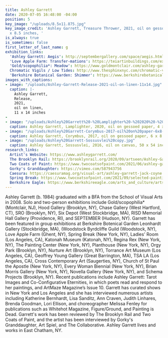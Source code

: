 ```yaml
---
title: Ashley Garrett
date: 2020-07-05 16:48:00 -04:00
position: 5
key_image: "/uploads/8.5x11.875.jpg"
key_image_credit: 'Ashley Garrett, Treasure Thrower, 2021, oil on gessoed paper, 11.875
  x 8.5 inches, '
is_always: true
is_sometimes: false
first_letter_of_last_name: g
exhibition_links:
  'Ashley Garrett: Aegis': http://septembergallery.com/space/aegis.html
  'Love Apple Farm: Transfer-mations': https://teiartinbuildings.com/exhibitions/group/144
  'Gold/scopophilia*: Meadow': https://www.goldmontclair.com/ashley-garrett-meadow
  Chromatic Vigils / Low Tides: http://www.thesphinxnyc.com/chromatic-vigils/
  'Berkshire Botanical Garden: Shimmer': https://www.berkshirebotanical.org/events/shimmer
images_with_captions:
- image: "/uploads/Ashley-Garrett-Release-2021-oil-on-linen-11x14.jpg"
  caption: |-
    Ashley Garrett,
    Release,
    2021,
    oil on linen,
    11 x 14 inches
- 
- image: "/uploads/Ashley%20Garrett%20-%20Lamplighter%20-%202020%20-%20oil,%20gessoed%20paper%20-%204%20x%206%20inches.jpg"
  caption: Ashley Garrett, Lamplighter, 2020, oil on gessoed paper, 4 x 6 inches
- image: "/uploads/Ashley%20Garrett-Corymbus-2017-oil%20on%20paper-6x8-AGA1004.jpg"
  caption: Ashley Garrett, Corymbus, 2017, oil on gessoed paper, 6 x 8 inches
- image: "/uploads/Ashley%20Garrett-Sossusvlei%20copy.jpg"
  caption: Ashley Garrett, Sossusvlei, 2016, oil on canvas, 50 x 54 inches
research_links:
  Artist's Website: https://www.ashleygarrett.com/
  The Brooklyn Rail: https://brooklynrail.org/2020/09/artseen/Ashley-Garrett-Aegis
  Two Coats of Paint: https://www.twocoatsofpaint.com/2021/06/ashley-garretts-dynamic-pastoral.html
  Gorky's Granddaughter: https://vimeo.com/587943756
  Caesura: https://caesuramag.org/visual-art/ashley-garrett-jack-coyne
  Spring Break: https://www.twocoatsofpaint.com/2021/09/selected-paintings-from-spring-break-nyc-2021.html
  Berkshire Eagle: https://www.berkshireeagle.com/arts_and_culture/arts-theater/shimmer-berkshire-botanical-garden/article_1af0a410-aa25-11ec-a137-0f09850d283f.html
---
```


Ashley Garrett (b. 1984) graduated with a BFA from the School of Visual Arts in 2008. Solo and two-person exhibitions include  Gold/scopophilia* (Montclair, NJ), Hood Gallery (Brooklyn, NY), Chase Gallery (West Hartford, CT), SRO (Brooklyn, NY), Six Depot (West Stockbridge, MA), RISD Memorial Hall Gallery (Providence, RI), and SEPTEMBER (Hudson, NY). Garrett has been featured in group exhibitions at Berkshire Botenical Garden Leonhardt Gallery (Stockbridge, MA), (Woodstock Byrdcliffe Guild (Woodstock, NY), Love Apple Farm (Ghent, NY), Spring Break (New York, NY), Ladies' Room (Los Angeles, CA), Katonah Museum (Katonah, NY), Regina Rex (New York, NY), The Painting Center (New York, NY), Planthouse (New York, NY), Orgy Park (Brooklyn, NY), Nurture Art (Brooklyn, NY), Torrance Art Museum (Los Angeles, CA), Geoffrey Young Gallery (Great Barrington, MA), TSA LA (Los Angeles, CA), Cross Contemporary Art (Saugerties, NY), Church of St Paul the Apostle (New York, NY), Every Woman Biennial (New York, NY), Brian Morris Gallery (New York, NY), Novella Gallery (New York, NY), and Schema Projects (Brooklyn, NY). Recent publications include Ashley Garrett: Tarot Images and Co-Configurative Eternities, in which poets read and respond to her paintings, and ArtMaze Magazine’s Issue 10. Garrett has curated shows in New York and Los Angeles and she has interviewed numerous artists including Katherine Bernhardt, Lisa Sanditz, Ann Craven, Judith Linhares, Brenda Goodman, Lori Ellison, and choreographer Melissa Fenley for publications such as Whitehot Magazine, Figure/Ground, and Painting is Dead. Garrett's work has been reviewed by The Brooklyn Rail and Two Coats of Paint, and the artist has been interviewed by Gorky's Granddaughter, Art Spiel, and The Collaborative. Ashley Garrett lives and works in East Chatham, NY. 